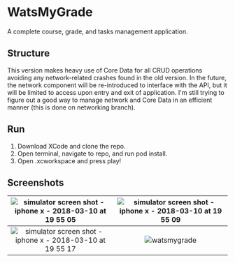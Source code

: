 # WatsMyGrade

A complete course, grade, and tasks management application.

## Structure ##
This version makes heavy use of Core Data for all CRUD operations avoiding any network-related crashes found in the old version.
In the future, the network component will be re-introduced to interface with the API, but it will be limited to access upon entry and
exit of application. I'm still trying to figure out a good way to manage network and Core Data in an efficient manner (this is done on
networking branch).

## Run ##
1. Download XCode and clone the repo.
2. Open terminal, navigate to repo, and run pod install.
3. Open .xcworkspace and press play!

## Screenshots ##
![simulator screen shot - iphone x - 2018-03-10 at 19 55 05](https://user-images.githubusercontent.com/19896167/37248323-43c2b02a-249d-11e8-8d52-9f349f2f30fd.png) | ![simulator screen shot - iphone x - 2018-03-10 at 19 55 09](https://user-images.githubusercontent.com/19896167/37248324-44e4d334-249d-11e8-825a-7a2379b30c12.png)
:-------------------------:|:-------------------------:
![simulator screen shot - iphone x - 2018-03-10 at 19 55 17](https://user-images.githubusercontent.com/19896167/37248325-46f23130-249d-11e8-91b5-048e4f22ee75.png) | ![watsmygrade](https://user-images.githubusercontent.com/19896167/37248454-b93794f8-24a0-11e8-8586-d79c8c1e2da5.gif)

